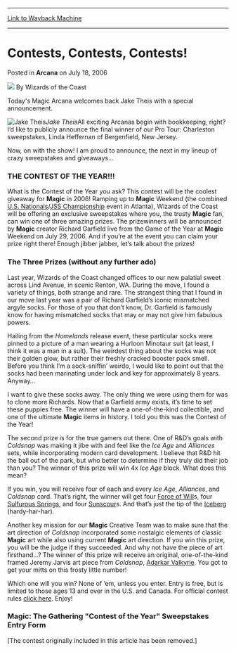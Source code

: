 
---
[Link to Wayback Machine](https://web.archive.org/web/20211017022314/https://magic.wizards.com/en/articles/archive/contests-contests-contests-2006-07-18)

[_metadata_:author]:- "Wizards of the Coast"
[_metadata_:description]:- "Today's Magic Arcana welcomes back Jake Theis with a special announcement. Jake TheisAll exciting Arcanas begin with bookkeeping, right? I’d like to publicly announce the final winner of our Pro Tour: Charleston sweepstakes, Linda Heffernan of Bergenfield, New Jersey. Now, on with the show! I am proud to announce, the next in my lineup of crazy sweepstakes and giveaways… THE"
[_metadata_:generator]:- "Drupal 7 (http://drupal.org)"
[_metadata_:node]:- "703386"
[_metadata_:publish_date]:- "2006-07-18"
[_metadata_:source]:- "div-main-content"
[_metadata_:title]:- "Contests, Contests, Contests!"
[_metadata_:wayback_capture_timestamp]:- "2021-10-17 02:23:14"
[_metadata_:wayback_raw_url]:- "https://web.archive.org/web/20211017022314id_/https://magic.wizards.com/en/articles/archive/contests-contests-contests-2006-07-18"
[_metadata_:wayback_url]:- "https://magic.wizards.com/en/articles/archive/contests-contests-contests-2006-07-18"
---


Contests, Contests, Contests!
=============================



 Posted in **Arcana**
 on July 18, 2006 






![](https://media.magic.wizards.com/styles/auth_small/public/images/person/wizards_author.jpg)
By Wizards of the Coast












Today's Magic Arcana welcomes back Jake Theis with a special announcement.



![Jake Theis](https://media.magic.wizards.com/image_legacy_migration/magic/images/mtgcom/arcana1000/1013_jaketheis.jpg)*Jake Theis*All exciting Arcanas begin with bookkeeping, right? I’d like to publicly announce the final winner of our Pro Tour: Charleston sweepstakes, Linda Heffernan of Bergenfield, New Jersey.


Now, on with the show! I am proud to announce, the next in my lineup of crazy sweepstakes and giveaways…


### THE CONTEST OF THE YEAR!!!


What is the Contest of the Year you ask? This contest will be the coolest giveaway for **Magic** in 2006! Ramping up to **Magic** Weekend (the combined [U.S. Nationals](http://archive.wizards.com/Magic/Magazine/Article.aspx?x=events/nationals/usa)/[JSS Championship](http://archive.wizards.com/Magic/Magazine/Article.aspx?x=events/jss/06champfacts) event in Atlanta), Wizards of the Coast will be offering an exclusive sweepstakes where you, the trusty **Magic** fan, can win one of three amazing prizes. The prizewinners will be announced by **Magic** creator Richard Garfield live from the Game of the Year at **Magic** Weekend on July 29, 2006. And if you’re at the event you can claim your prize right there! Enough jibber jabber, let’s talk about the prizes!


### The Three Prizes (without any further ado)


Last year, Wizards of the Coast changed offices to our new palatial sweet across Lind Avenue, in scenic Renton, WA. During the move, I found a variety of things, both strange and rare. The strangest thing that I found in our move last year was a pair of Richard Garfield’s iconic mismatched argyle socks. For those of you that don’t know, Dr. Garfield is famously know for having mismatched socks that may or may not give him fabulous powers.


Hailing from the *Homelands* release event, these particular socks were pinned to a picture of a man wearing a Hurloon Minotaur suit (at least, I think it was a man in a suit). The weirdest thing about the socks was not their golden glow, but rather their freshly cracked booster pack smell. Before you think I’m a sock-sniffin’ weirdo, I would like to point out that the socks had been marinating under lock and key for approximately 8 years. Anyway…


I want to give these socks away. The only thing we were using them for was to clone more Richards. Now that a Garfield army exists, it’s time to set these puppies free. The winner will have a one-of-the-kind collectible, and one of the ultimate **Magic** items in history. I told you this was the Contest of the Year! 


The second prize is for the true gamers out there. One of R&D’s goals with *Coldsnap* was making it jibe with and feel like the *Ice Age* and *Alliances* sets, while incorporating modern card development. I believe that R&D hit the ball out of the park, but who better to determine if they truly did their job than you? The winner of this prize will win 4x *Ice Age* block. What does this mean?


If you win, you will receive four of each and every *Ice Age*, *Alliances*, and *Coldsnap* card. That’s right, the winner will get four [Force of Will](https://gatherer.wizards.com/Pages/Card/Details.aspx?name=Force+of+Will)s, four [Sulfurous Springs](https://gatherer.wizards.com/Pages/Card/Details.aspx?name=Sulfurous+Springs), and four [Sunscour](https://gatherer.wizards.com/Pages/Card/Details.aspx?name=Sunscour)s. And that’s just the tip of the [Iceberg](https://gatherer.wizards.com/Pages/Card/Details.aspx?name=Iceberg) (hardy-har-har).


Another key mission for our **Magic** Creative Team was to make sure that the art direction of *Coldsnap* incorporated some nostalgic elements of classic **Magic** art while also using current **Magic** art direction. If you win this prize, you will be the judge if they succeeded. And why not have the piece of art firsthand…? The winner of this prize will receive an original, one-of-the-kind framed Jeremy Jarvis art piece from *Coldsnap*, [Adarkar Valkyrie](https://gatherer.wizards.com/Pages/Card/Details.aspx?name=Adarkar+Valkyrie). You got to get your mitts on this frosty little number!


Which one will you win? None of ‘em, unless you enter. Entry is free, but is limited to those ages 13 and over in the U.S. and Canada. For official contest rules [click here](http://archive.wizards.com/Magic/Magazine/Article.aspx?x=mtgcom/arcana/contestoftheyearrules). Enjoy!



### Magic: The Gathering "Contest of the Year" Sweepstakes Entry Form


[The contest originally included in this article has been removed.]









